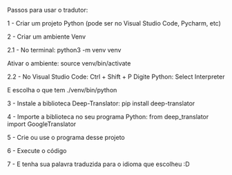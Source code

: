 Passos para usar o tradutor:

1 - Criar um projeto Python (pode ser no Visual Studio Code, Pycharm, etc)

2 - Criar um ambiente Venv

2.1 - No terminal: python3 -m venv venv
      
Ativar o ambiente: source venv/bin/activate

2.2 - No Visual Studio Code: Ctrl + Shift + P
      Digite Python: Select Interpreter
      
E escolha o que tem ./venv/bin/python

3 - Instale a biblioteca Deep-Translator: pip install deep-translator

4 - Importe a biblioteca no seu programa Python: from deep_translator import GoogleTranslator

5 - Crie ou use o programa desse projeto

6 - Execute o código

7 - E tenha sua palavra traduzida para o idioma que escolheu :D
